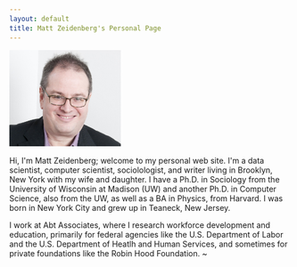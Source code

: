 ```yaml
---
layout: default
title: Matt Zeidenberg's Personal Page
---
```


<img src="MZ_Headshot_Buda.jpg" width="200">

Hi, I'm Matt Zeidenberg; welcome to my personal web site. 
I'm a data scientist, computer scientist,
sociolologist, and writer living in Brooklyn, New York with my wife and 
daughter. I have a Ph.D.
in Sociology from the University of Wisconsin at Madison (UW) and another
Ph.D. in Computer Science, also from the UW, as well as a BA in Physics,
from Harvard. I was born in New York City and grew up in Teaneck, New 
Jersey.

I  work at Abt Associates, where I research workforce development and 
education, primarily for federal agencies like the U.S. Department of Labor
and the U.S. Department of Heatlh and Human Services, and sometimes for
private foundations like the Robin Hood Foundation.
~
